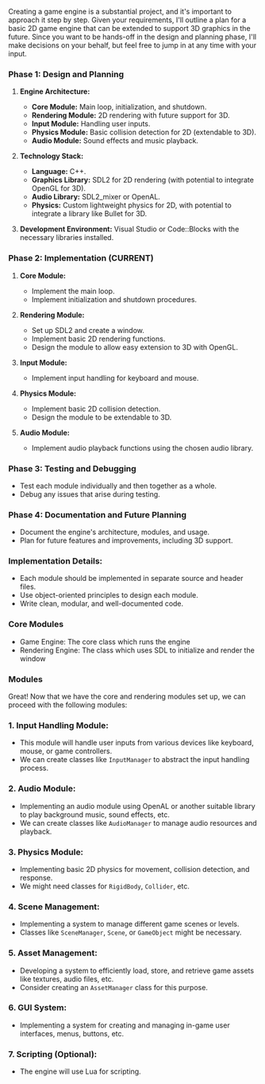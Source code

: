 Creating a game engine is a substantial project, and it's important to approach it step by step. Given your requirements, I'll outline a plan for a basic 2D game engine that can be extended to support 3D graphics in the future. Since you want to be hands-off in the design and planning phase, I'll make decisions on your behalf, but feel free to jump in at any time with your input.

### Phase 1: Design and Planning

1. **Engine Architecture:**

   - **Core Module:** Main loop, initialization, and shutdown.
   - **Rendering Module:** 2D rendering with future support for 3D.
   - **Input Module:** Handling user inputs.
   - **Physics Module:** Basic collision detection for 2D (extendable to 3D).
   - **Audio Module:** Sound effects and music playback.

2. **Technology Stack:**

   - **Language:** C++.
   - **Graphics Library:** SDL2 for 2D rendering (with potential to integrate OpenGL for 3D).
   - **Audio Library:** SDL2_mixer or OpenAL.
   - **Physics:** Custom lightweight physics for 2D, with potential to integrate a library like Bullet for 3D.

3. **Development Environment:** Visual Studio or Code::Blocks with the necessary libraries installed.

### Phase 2: Implementation (CURRENT)

1. **Core Module:**

   - Implement the main loop.
   - Implement initialization and shutdown procedures.

2. **Rendering Module:**

   - Set up SDL2 and create a window.
   - Implement basic 2D rendering functions.
   - Design the module to allow easy extension to 3D with OpenGL.

3. **Input Module:**

   - Implement input handling for keyboard and mouse.

4. **Physics Module:**

   - Implement basic 2D collision detection.
   - Design the module to be extendable to 3D.

5. **Audio Module:**
   - Implement audio playback functions using the chosen audio library.

### Phase 3: Testing and Debugging

- Test each module individually and then together as a whole.
- Debug any issues that arise during testing.

### Phase 4: Documentation and Future Planning

- Document the engine's architecture, modules, and usage.
- Plan for future features and improvements, including 3D support.

### Implementation Details:

- Each module should be implemented in separate source and header files.
- Use object-oriented principles to design each module.
- Write clean, modular, and well-documented code.

### Core Modules

- Game Engine: The core class which runs the engine
- Rendering Engine: The class which uses SDL to initialize and render the window

### Modules

Great! Now that we have the core and rendering modules set up, we can proceed with the following modules:

### 1. **Input Handling Module:**

- This module will handle user inputs from various devices like keyboard, mouse, or game controllers.
- We can create classes like `InputManager` to abstract the input handling process.

### 2. **Audio Module:**

- Implementing an audio module using OpenAL or another suitable library to play background music, sound effects, etc.
- We can create classes like `AudioManager` to manage audio resources and playback.

### 3. **Physics Module:**

- Implementing basic 2D physics for movement, collision detection, and response.
- We might need classes for `RigidBody`, `Collider`, etc.

### 4. **Scene Management:**

- Implementing a system to manage different game scenes or levels.
- Classes like `SceneManager`, `Scene`, or `GameObject` might be necessary.

### 5. **Asset Management:**

- Developing a system to efficiently load, store, and retrieve game assets like textures, audio files, etc.
- Consider creating an `AssetManager` class for this purpose.

### 6. **GUI System:**

- Implementing a system for creating and managing in-game user interfaces, menus, buttons, etc.

### 7. **Scripting (Optional):**

- The engine will use Lua for scripting.
